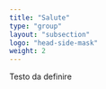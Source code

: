 ```yaml
---
title: "Salute"
type: "group"
layout: "subsection"
logo: "head-side-mask"
weight: 2
---
```


Testo da definire
